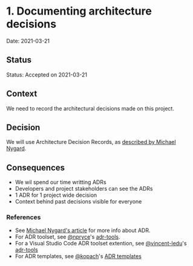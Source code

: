 # 1. Documenting architecture decisions

Date: 2021-03-21

## Status

Status: Accepted on 2021-03-21

## Context

We need to record the architectural decisions made on this project.

## Decision

We will use Architecture Decision Records, as [described by Michael Nygard](http://thinkrelevance.com/blog/2011/11/15/documenting-architecture-decisions).

## Consequences

* We wil spend our time writting ADRs
* Developers and project stakeholders can see the ADRs
* 1 ADR for 1 project wide decision
* Context behind past decisions visible for everyone

### References

* See [Michael Nygard's article](http://thinkrelevance.com/blog/2011/11/15/documenting-architecture-decisions) for more info about ADR.
* For ADR toolset, see [@npryce](https://github.com/npryce)'s [adr-tools](https://github.com/npryce/adr-tools).
* For a Visual Studio Code ADR toolset extention, see [@vincent-ledu](https://github.com/vincent-ledu)'s [adr-tools](https://marketplace.visualstudio.com/items?itemName=vincent-ledu.adr-tools)
* For ADR templates, see [@kopach](https://github.com/kopach)'s [ADR templates](https://github.com/kopach/adr-templates)
